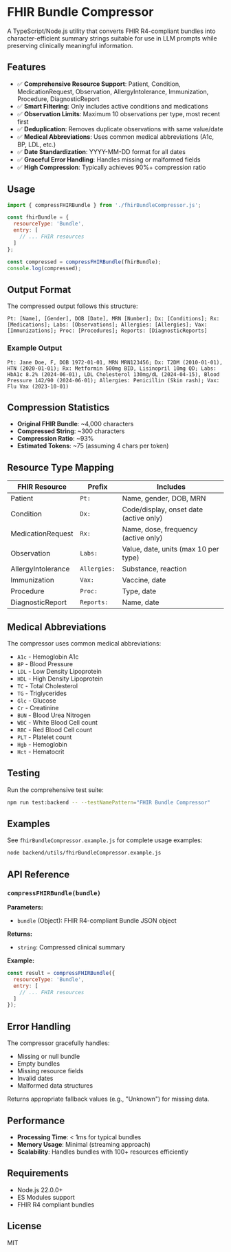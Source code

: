 # FHIR Bundle Compressor

A TypeScript/Node.js utility that converts FHIR R4-compliant bundles into character-efficient summary strings suitable for use in LLM prompts while preserving clinically meaningful information.

## Features

- ✅ **Comprehensive Resource Support**: Patient, Condition, MedicationRequest, Observation, AllergyIntolerance, Immunization, Procedure, DiagnosticReport
- ✅ **Smart Filtering**: Only includes active conditions and medications
- ✅ **Observation Limits**: Maximum 10 observations per type, most recent first
- ✅ **Deduplication**: Removes duplicate observations with same value/date
- ✅ **Medical Abbreviations**: Uses common medical abbreviations (A1c, BP, LDL, etc.)
- ✅ **Date Standardization**: YYYY-MM-DD format for all dates
- ✅ **Graceful Error Handling**: Handles missing or malformed fields
- ✅ **High Compression**: Typically achieves 90%+ compression ratio

## Usage

```javascript
import { compressFHIRBundle } from './fhirBundleCompressor.js';

const fhirBundle = {
  resourceType: 'Bundle',
  entry: [
    // ... FHIR resources
  ]
};

const compressed = compressFHIRBundle(fhirBundle);
console.log(compressed);
```

## Output Format

The compressed output follows this structure:
```
Pt: [Name], [Gender], DOB [Date], MRN [Number]; Dx: [Conditions]; Rx: [Medications]; Labs: [Observations]; Allergies: [Allergies]; Vax: [Immunizations]; Proc: [Procedures]; Reports: [DiagnosticReports]
```

### Example Output
```
Pt: Jane Doe, F, DOB 1972-01-01, MRN MRN123456; Dx: T2DM (2010-01-01), HTN (2020-01-01); Rx: Metformin 500mg BID, Lisinopril 10mg QD; Labs: HbA1c 8.2% (2024-06-01), LDL Cholesterol 130mg/dL (2024-04-15), Blood Pressure 142/90 (2024-06-01); Allergies: Penicillin (Skin rash); Vax: Flu Vax (2023-10-01)
```

## Compression Statistics

- **Original FHIR Bundle**: ~4,000 characters
- **Compressed String**: ~300 characters
- **Compression Ratio**: ~93%
- **Estimated Tokens**: ~75 (assuming 4 chars per token)

## Resource Type Mapping

| FHIR Resource | Prefix | Includes |
|---------------|--------|----------|
| Patient | `Pt:` | Name, gender, DOB, MRN |
| Condition | `Dx:` | Code/display, onset date (active only) |
| MedicationRequest | `Rx:` | Name, dose, frequency (active only) |
| Observation | `Labs:` | Value, date, units (max 10 per type) |
| AllergyIntolerance | `Allergies:` | Substance, reaction |
| Immunization | `Vax:` | Vaccine, date |
| Procedure | `Proc:` | Type, date |
| DiagnosticReport | `Reports:` | Name, date |

## Medical Abbreviations

The compressor uses common medical abbreviations:

- `A1c` - Hemoglobin A1c
- `BP` - Blood Pressure
- `LDL` - Low Density Lipoprotein
- `HDL` - High Density Lipoprotein
- `TC` - Total Cholesterol
- `TG` - Triglycerides
- `Glc` - Glucose
- `Cr` - Creatinine
- `BUN` - Blood Urea Nitrogen
- `WBC` - White Blood Cell count
- `RBC` - Red Blood Cell count
- `PLT` - Platelet count
- `Hgb` - Hemoglobin
- `Hct` - Hematocrit

## Testing

Run the comprehensive test suite:
```bash
npm run test:backend -- --testNamePattern="FHIR Bundle Compressor"
```

## Examples

See `fhirBundleCompressor.example.js` for complete usage examples:
```bash
node backend/utils/fhirBundleCompressor.example.js
```

## API Reference

### `compressFHIRBundle(bundle)`

**Parameters:**
- `bundle` (Object): FHIR R4-compliant Bundle JSON object

**Returns:**
- `string`: Compressed clinical summary

**Example:**
```javascript
const result = compressFHIRBundle({
  resourceType: 'Bundle',
  entry: [
    // ... FHIR resources
  ]
});
```

## Error Handling

The compressor gracefully handles:
- Missing or null bundle
- Empty bundles
- Missing resource fields
- Invalid dates
- Malformed data structures

Returns appropriate fallback values (e.g., "Unknown") for missing data.

## Performance

- **Processing Time**: < 1ms for typical bundles
- **Memory Usage**: Minimal (streaming approach)
- **Scalability**: Handles bundles with 100+ resources efficiently

## Requirements

- Node.js 22.0.0+
- ES Modules support
- FHIR R4 compliant bundles

## License

MIT